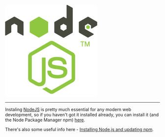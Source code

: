 
![](images/node-js.png)

---

Instaling [NodeJS](https://nodejs.org) is pretty much essential for any modern web development, so if you haven't got it installed already, you can install it (and the Node Package Manager npm) [here](https://nodejs.org). 

There's also some useful info here - [Installing Node.js and updating npm](https://docs.npmjs.com/getting-started/installing-node).